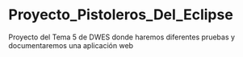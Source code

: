 # Proyecto_Pistoleros_Del_Eclipse
Proyecto del Tema 5 de DWES donde haremos diferentes pruebas y documentaremos  una aplicación web
